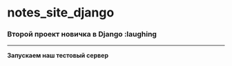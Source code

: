 # notes_site_django
### Второй проект новичка в Django :laughing
___
**Запускаем наш тестовый сервер**
